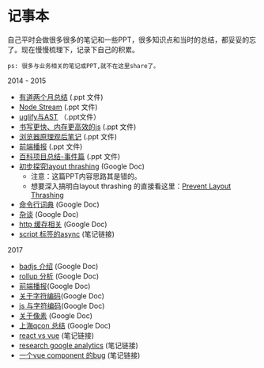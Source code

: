 记事本
============

自己平时会做很多很多的笔记和一些PPT，很多知识点和当时的总结，都妥妥的忘了。现在慢慢梳理下，记录下自己的积累。

    ps: 很多与业务相关的笔记或PPT,就不在这里share了。


2014 - 2015 


 - [有道两个月总结](https://github.com/CircleSmall/Note-Book/blob/master/ppt/%E6%9C%89%E9%81%93%E4%B8%A4%E4%B8%AA%E6%9C%88%E6%80%BB%E7%BB%93.ppt) (.ppt 文件)
 - [Node Stream](https://github.com/CircleSmall/Note-Book/blob/master/ppt/Node%20Stream%20%E4%BB%8B%E7%BB%8D.ppt) (.ppt 文件)
 - [uglify与AST](https://github.com/CircleSmall/Note-Book/blob/master/ppt/Uglify%20%E4%B8%8E%20AST.ppt) （.ppt文件）
 - [书写更快、内存更高效的js](https://github.com/CircleSmall/Note-Book/blob/master/ppt/%E4%B9%A6%E5%86%99%E6%9B%B4%E5%BF%AB%E3%80%81%E5%86%85%E5%AD%98%E6%9B%B4%E9%AB%98%E6%95%88%E7%9A%84js.ppt) (.ppt 文件)
 - [浏览器原理观后笔记](https://github.com/CircleSmall/Note-Book/blob/master/ppt/%E3%80%8A%E6%B5%8F%E8%A7%88%E5%99%A8%E5%8E%9F%E7%90%86%E3%80%8B%E8%A7%82%E5%90%8E%E7%AC%94%E8%AE%B0%28webkit%29.ppt) (.ppt 文件)
 - [前端播报](https://github.com/CircleSmall/Note-Book/blob/master/ppt/%E5%89%8D%E7%AB%AF%E6%92%AD%E6%8A%A5.ppt) (.ppt 文件)
 - [百科项目总结-事件篇](https://github.com/CircleSmall/Note-Book/blob/master/ppt/%E7%99%BE%E7%A7%91%E9%A1%B9%E7%9B%AE%E6%80%BB%E7%BB%93--%E4%BA%8B%E4%BB%B6%E7%AF%87.ppt) (.ppt 文件)
 - [初步探究layout thrashing](https://drive.google.com/open?id=1el-nZX5t26SCzU1AoEpNde_SnVhadlfnYE__C7JQiKc)  (Google Doc) 
	- 注意：这篇PPT内容思路其是错的。
	- 想要深入搞明白layout thrashing 的直接看这里：[Prevent Layout Thrashing](http://wilsonpage.co.uk/preventing-layout-thrashing/) 
- [命令行词典](https://drive.google.com/open?id=16MLi90GCwWaur9Mx2z7vj5HTMhZvP555an4Nqq2P3ZI) (Google Doc)
- [杂谈](https://drive.google.com/open?id=155-pYz6_hmzQVHX89uWvwaxuiZ8By1PrpLWBvrqIWI4) (Google Doc)
- [http 缓存相关](https://drive.google.com/open?id=1PLe0oFIhHLVTj7kD6sjvMqVNWrcNRnhivAW77URzLwY) (Google Doc)
- [script 标签的async](http://note.youdao.com/noteshare?id=57026e9366fa9f8b4666550b96a1550e) (笔记链接)

2017 
- [badjs 介绍](https://drive.google.com/open?id=1fGd1ydzGeg0onCpE84qOG-Y0rTg-4UZ52LpFF7DOuiU) (Google Doc) 
- [rollup 分析](https://drive.google.com/open?id=1KiMkYpTRgA6DKa1a-Nujn2gpWzuCGmwSGf9eF__bdCU) (Google Doc)
- [前端播报](https://drive.google.com/open?id=1wVqXX8rwmkgD-ogH5RByVI_4VpeGZfDgAs5oEmGQZi8)(Google Doc)
- [关于字符编码](https://drive.google.com/open?id=1B6cR3pzhPxpdJqvoLljyTAR7-yiXUTUb8CcqeYwTNns)(Google Doc)
- [js 与字符编码](https://drive.google.com/open?id=1e2Zl1kzeT0FKUX_loDCj_XhkUcEiGVJxCJSbiOFb0Wc)(Google Doc)
- [关于像素](https://drive.google.com/open?id=1YNLjO8cwqT6nkRfS0ImFDcmGvMjPlDrMjzp6yp-TP5M) (Google Doc)
- [上海qcon 总结](https://drive.google.com/open?id=1viK70X4i-WFwUoEAkn4wifjP9aoZutEMPxCwGN2PbYw) (Google Doc)
- [react vs vue](http://note.youdao.com/noteshare?id=b15d77e09157f9757b7e104948714d3e) (笔记链接)
- [research google analytics](http://note.youdao.com/noteshare?id=e90a92e5cf5fe3adb6a41a42e53a30fe) (笔记链接)
- [一个vue component 的bug](http://note.youdao.com/noteshare?id=b93025229067f3a6fc2e225d57125769) (笔记链接)